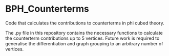 # BPH_Counterterms
Code that calculates the contributions to counterterms in phi cubed theory.

The .py file in this repository contains the necessary functions to calculate the counterterm contributions up to 5 vertices. Future work is required to generalise the differentiation and graph grouping to an arbitrary number of vertices.
